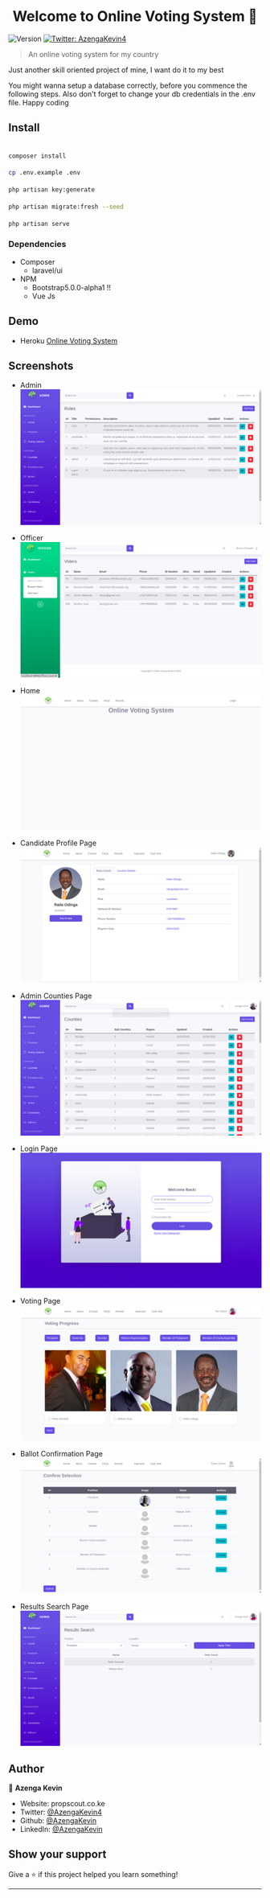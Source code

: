 <h1 align="center">Welcome to Online Voting System 👋</h1>
<p>
  <img alt="Version" src="https://img.shields.io/badge/version-1.0.0-blue.svg?cacheSeconds=2592000" />
  <a href="https://twitter.com/AzengaKevin4" target="_blank">
    <img alt="Twitter: AzengaKevin4" src="https://img.shields.io/twitter/follow/AzengaKevin4.svg?style=social" />
  </a>
</p>

> An online voting system for my country
<p>
Just another skill oriented project of mine, I want do it to my best  
</p>
<p>You might wanna setup a database correctly, before you commence the following steps. Also don't forget to change your db credentials in the .env file. Happy coding
</p>

## Install

```sh

composer install

cp .env.example .env

php artisan key:generate

php artisan migrate:fresh --seed

php artisan serve

```

### Dependencies

 - Composer
    * laravel/ui
 - NPM
    * Bootstrap5.0.0-alpha1 !!
    * Vue Js

## Demo

* Heroku [Online Voting System](http://online-voting-webapp.herokuapp.com/)

## Screenshots

* Admin
![Admin Dashboard](https://github.com/Azenga/OnlineVotingSystem/blob/master/public/img/screenshots/admin.png)

* Officer
![Admin Dashboard](https://github.com/Azenga/OnlineVotingSystem/blob/master/public/img/screenshots/officer.png)

* Home
![Admin Dashboard](https://github.com/Azenga/OnlineVotingSystem/blob/master/public/img/screenshots/home.png)

* Candidate Profile Page
![Admin Dashboard](https://github.com/Azenga/OnlineVotingSystem/blob/master/public/img/screenshots/candidate.png)

* Admin Counties Page
![Admin Dashboard](https://github.com/Azenga/OnlineVotingSystem/blob/master/public/img/screenshots/counties.png)

* Login Page
![Admin Dashboard](https://github.com/Azenga/OnlineVotingSystem/blob/master/public/img/screenshots/login.png)

* Voting Page
![Admin Dashboard](https://github.com/Azenga/OnlineVotingSystem/blob/master/public/img/screenshots/vote.png)

* Ballot Confirmation Page
![Admin Dashboard](https://github.com/Azenga/OnlineVotingSystem/blob/master/public/img/screenshots/confirmation.png)

* Results Search Page
![Admin Dashboard](https://github.com/Azenga/OnlineVotingSystem/blob/master/public/img/screenshots/results-search.png)
 
## Author

👤 **Azenga Kevin**

* Website: propscout.co.ke
* Twitter: [@AzengaKevin4](https://twitter.com/AzengaKevin4)
* Github: [@AzengaKevin](https://github.com/AzengaKevin)
* LinkedIn: [@AzengaKevin](https://linkedin.com/in/AzengaKevin)

## Show your support

Give a ⭐️ if this project helped you learn something!

***
